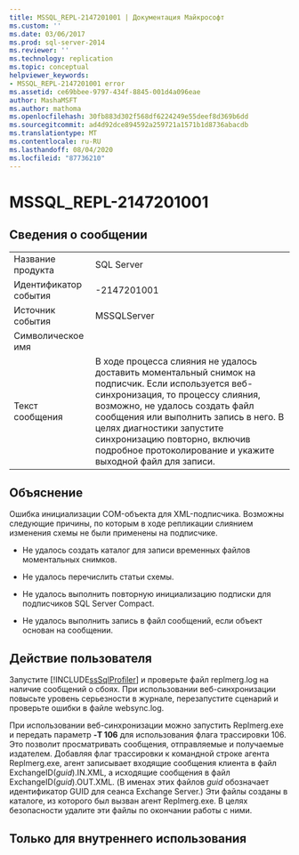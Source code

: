 ```yaml
---
title: MSSQL_REPL-2147201001 | Документация Майкрософт
ms.custom: ''
ms.date: 03/06/2017
ms.prod: sql-server-2014
ms.reviewer: ''
ms.technology: replication
ms.topic: conceptual
helpviewer_keywords:
- MSSQL_REPL-2147201001 error
ms.assetid: ce69bbee-9797-434f-8845-001d4a096eae
author: MashaMSFT
ms.author: mathoma
ms.openlocfilehash: 30fb883d302f568df6224249e55deef8d369b6dd
ms.sourcegitcommit: ad4d92dce894592a259721a1571b1d8736abacdb
ms.translationtype: MT
ms.contentlocale: ru-RU
ms.lasthandoff: 08/04/2020
ms.locfileid: "87736210"
---
```

# <a name="mssql_repl-2147201001"></a>MSSQL_REPL-2147201001
    
## <a name="message-details"></a>Сведения о сообщении  
  
|||  
|-|-|  
|Название продукта|SQL Server|  
|Идентификатор события|-2147201001|  
|Источник события|MSSQLServer|  
|Символическое имя||  
|Текст сообщения|В ходе процесса слияния не удалось доставить моментальный снимок на подписчик. Если используется веб-синхронизация, то процессу слияния, возможно, не удалось создать файл сообщения или выполнить запись в него. В целях диагностики запустите синхронизацию повторно, включив подробное протоколирование и укажите выходной файл для записи.|  
  
## <a name="explanation"></a>Объяснение  
 Ошибка инициализации COM-объекта для XML-подписчика. Возможны следующие причины, по которым в ходе репликации слиянием изменения схемы не были применены на подписчике.  
  
-   Не удалось создать каталог для записи временных файлов моментальных снимков.  
  
-   Не удалось перечислить статьи схемы.  
  
-   Не удалось выполнить повторную инициализацию подписки для подписчиков SQL Server Compact.  
  
-   Не удалось выполнить запись в файл сообщений, если объект основан на сообщении.  
  
## <a name="user-action"></a>Действие пользователя  
 Запустите [!INCLUDE[ssSqlProfiler](../../includes/sssqlprofiler-md.md)] и проверьте файл replmerg.log на наличие сообщений о сбоях. При использовании веб-синхронизации повысьте уровень серьезности в журнале, перезапустите сценарий и проверьте ошибки в файле websync.log.  
  
 При использовании веб-синхронизации можно запустить Replmerg.exe и передать параметр **-T 106** для использования флага трассировки 106. Это позволит просматривать сообщения, отправляемые и получаемые издателем. Добавляя флаг трассировки к командной строке агента Replmerg.exe, агент записывает входящие сообщения клиента в файл ExchangeID(*guid*).IN.XML, а исходящие сообщения в файл ExchangeID(*guid*).OUT.XML. (В именах этих файлов *guid* обозначает идентификатор GUID для сеанса Exchange Server.) Эти файлы созданы в каталоге, из которого был вызван агент Replmerg.exe. В целях безопасности удалите эти файлы по окончании работы с ними.  
  
## <a name="internal-only"></a>Только для внутреннего использования  
  
